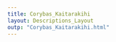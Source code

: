 ```yaml
---
title: Corybas_Kaitarakihi
layout: Descriptions_Layout 
outp: "Corybas_Kaitarakihi.html"
---
```



